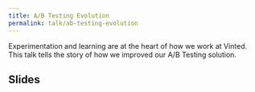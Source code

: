 ```yaml
---
title: A/B Testing Evolution
permalink: talk/ab-testing-evolution
---
```


Experimentation and learning are at the heart of how we work at Vinted. This talk tells the story of how we improved our A/B Testing solution.

## Slides

<script async class="speakerdeck-embed" data-id="1647c6775591494cb302fbb3a2e8e66e" data-ratio="1.33333333333333" src="//speakerdeck.com/assets/embed.js"></script>
